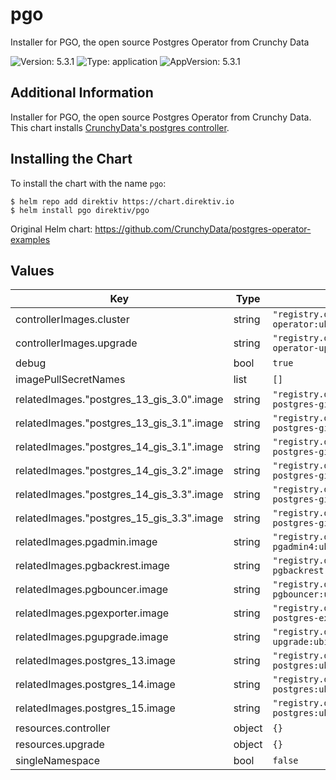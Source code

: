 # pgo

Installer for PGO, the open source Postgres Operator from Crunchy Data

![Version: 5.3.1](https://img.shields.io/badge/Version-5.3.1-informational?style=flat-square) ![Type: application](https://img.shields.io/badge/Type-application-informational?style=flat-square) ![AppVersion: 5.3.1](https://img.shields.io/badge/AppVersion-5.3.1-informational?style=flat-square)

## Additional Information

Installer for PGO, the open source Postgres Operator from Crunchy Data.
This chart installs <a href="https://www.crunchydata.com/">CrunchyData's postgres controller</a>.

## Installing the Chart

To install the chart with the name `pgo`:

```console
$ helm repo add direktiv https://chart.direktiv.io
$ helm install pgo direktiv/pgo
```

Original Helm chart: https://github.com/CrunchyData/postgres-operator-examples

## Values

| Key | Type | Default | Description |
|-----|------|---------|-------------|
| controllerImages.cluster | string | `"registry.developers.crunchydata.com/crunchydata/postgres-operator:ubi8-5.3.1-0"` |  |
| controllerImages.upgrade | string | `"registry.developers.crunchydata.com/crunchydata/postgres-operator-upgrade:ubi8-5.3.1-0"` |  |
| debug | bool | `true` |  |
| imagePullSecretNames | list | `[]` |  |
| relatedImages."postgres_13_gis_3.0".image | string | `"registry.developers.crunchydata.com/crunchydata/crunchy-postgres-gis:ubi8-13.10-3.0-0"` |  |
| relatedImages."postgres_13_gis_3.1".image | string | `"registry.developers.crunchydata.com/crunchydata/crunchy-postgres-gis:ubi8-13.10-3.1-0"` |  |
| relatedImages."postgres_14_gis_3.1".image | string | `"registry.developers.crunchydata.com/crunchydata/crunchy-postgres-gis:ubi8-14.7-3.1-0"` |  |
| relatedImages."postgres_14_gis_3.2".image | string | `"registry.developers.crunchydata.com/crunchydata/crunchy-postgres-gis:ubi8-14.7-3.2-0"` |  |
| relatedImages."postgres_14_gis_3.3".image | string | `"registry.developers.crunchydata.com/crunchydata/crunchy-postgres-gis:ubi8-14.7-3.3-0"` |  |
| relatedImages."postgres_15_gis_3.3".image | string | `"registry.developers.crunchydata.com/crunchydata/crunchy-postgres-gis:ubi8-15.2-3.3-0"` |  |
| relatedImages.pgadmin.image | string | `"registry.developers.crunchydata.com/crunchydata/crunchy-pgadmin4:ubi8-4.30-10"` |  |
| relatedImages.pgbackrest.image | string | `"registry.developers.crunchydata.com/crunchydata/crunchy-pgbackrest:ubi8-2.41-4"` |  |
| relatedImages.pgbouncer.image | string | `"registry.developers.crunchydata.com/crunchydata/crunchy-pgbouncer:ubi8-1.18-0"` |  |
| relatedImages.pgexporter.image | string | `"registry.developers.crunchydata.com/crunchydata/crunchy-postgres-exporter:ubi8-5.3.1-0"` |  |
| relatedImages.pgupgrade.image | string | `"registry.developers.crunchydata.com/crunchydata/crunchy-upgrade:ubi8-5.3.1-0"` |  |
| relatedImages.postgres_13.image | string | `"registry.developers.crunchydata.com/crunchydata/crunchy-postgres:ubi8-13.10-0"` |  |
| relatedImages.postgres_14.image | string | `"registry.developers.crunchydata.com/crunchydata/crunchy-postgres:ubi8-14.7-0"` |  |
| relatedImages.postgres_15.image | string | `"registry.developers.crunchydata.com/crunchydata/crunchy-postgres:ubi8-15.2-0"` |  |
| resources.controller | object | `{}` |  |
| resources.upgrade | object | `{}` |  |
| singleNamespace | bool | `false` |  |

